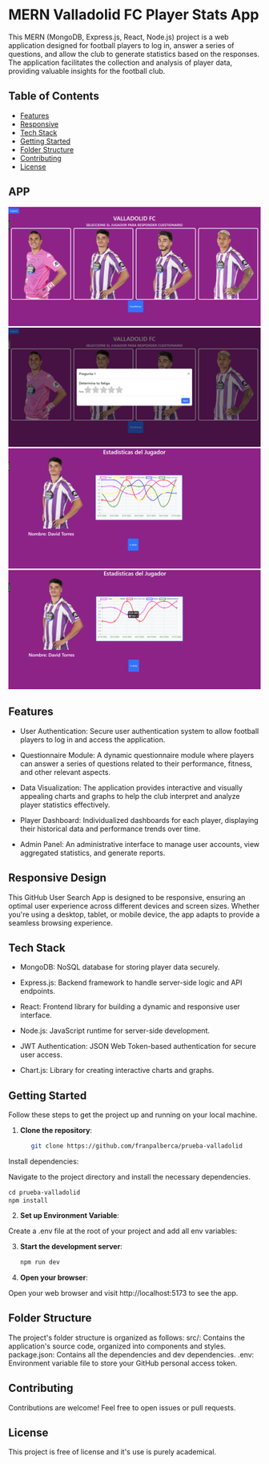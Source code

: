 # MERN Valladolid FC Player Stats App

This MERN (MongoDB, Express.js, React, Node.js) project is a web application designed for football players to log in, answer a series of questions, and allow the club to generate statistics based on the responses. The application facilitates the collection and analysis of player data, providing valuable insights for the football club.

## Table of Contents

- [Features](#features)
- [Responsive](#responsive)
- [Tech Stack](#teck-stack)
- [Getting Started](#getting-started)
- [Folder Structure](#folder-structure)
- [Contributing](#contributing)
- [License](#license)

## APP
![Main Page](client/public/principal.png)
![Questionnaire](client/public/valladolid2.png)
![Player statistics](client/public/valladolid3.png)
![Dynamic statistics](client/public/valladolid4.png)

## Features
- User Authentication: Secure user authentication system to allow football players to log in and access the application.

- Questionnaire Module: A dynamic questionnaire module where players can answer a series of questions related to their performance, fitness, and other relevant aspects.

- Data Visualization: The application provides interactive and visually appealing charts and graphs to help the club interpret and analyze player statistics effectively.

- Player Dashboard: Individualized dashboards for each player, displaying their historical data and performance trends over time.

- Admin Panel: An administrative interface to manage user accounts, view aggregated statistics, and generate reports.


## Responsive Design

This GitHub User Search App is designed to be responsive, ensuring an optimal user experience across different devices and screen sizes. Whether you're using a desktop, tablet, or mobile device, the app adapts to provide a seamless browsing experience.

## Tech Stack
- MongoDB: NoSQL database for storing player data securely.

- Express.js: Backend framework to handle server-side logic and API endpoints.

- React: Frontend library for building a dynamic and responsive user interface.

- Node.js: JavaScript runtime for server-side development.

- JWT Authentication: JSON Web Token-based authentication for secure user access.

- Chart.js: Library for creating interactive charts and graphs.


## Getting Started

Follow these steps to get the project up and running on your local machine.

1. **Clone the repository**:
    ```bash
       git clone https://github.com/franpalberca/prueba-valladolid

Install dependencies:

Navigate to the project directory and install the necessary dependencies.

    cd prueba-valladolid
    npm install

2. **Set up Environment Variable**:

Create a .env file at the root of your project and add all env variables:


3. **Start the development server**:
    ```bash
    npm run dev

4. **Open your browser**:

Open your web browser and visit http://localhost:5173 to see the app.

## Folder Structure
The project's folder structure is organized as follows:
src/: Contains the application's source code, organized into components and styles.
package.json: Contains all the dependencies and dev dependencies.
.env: Environment variable file to store your GitHub personal access token.

## Contributing
Contributions are welcome! Feel free to open issues or pull requests.

## License
This project is free of license and it's use is purely academical.

